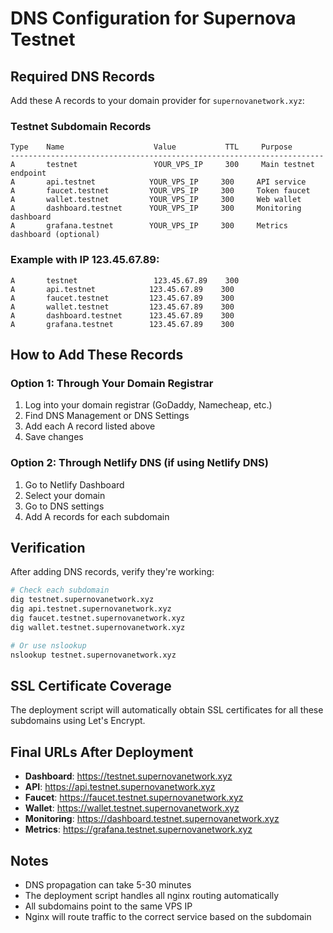 # DNS Configuration for Supernova Testnet

## Required DNS Records

Add these A records to your domain provider for `supernovanetwork.xyz`:

### Testnet Subdomain Records
```
Type    Name                    Value           TTL     Purpose
----------------------------------------------------------------------
A       testnet                 YOUR_VPS_IP     300     Main testnet endpoint
A       api.testnet            YOUR_VPS_IP     300     API service
A       faucet.testnet         YOUR_VPS_IP     300     Token faucet
A       wallet.testnet         YOUR_VPS_IP     300     Web wallet
A       dashboard.testnet      YOUR_VPS_IP     300     Monitoring dashboard
A       grafana.testnet        YOUR_VPS_IP     300     Metrics dashboard (optional)
```

### Example with IP 123.45.67.89:
```
A       testnet                 123.45.67.89    300
A       api.testnet            123.45.67.89    300
A       faucet.testnet         123.45.67.89    300
A       wallet.testnet         123.45.67.89    300
A       dashboard.testnet      123.45.67.89    300
A       grafana.testnet        123.45.67.89    300
```

## How to Add These Records

### Option 1: Through Your Domain Registrar
1. Log into your domain registrar (GoDaddy, Namecheap, etc.)
2. Find DNS Management or DNS Settings
3. Add each A record listed above
4. Save changes

### Option 2: Through Netlify DNS (if using Netlify DNS)
1. Go to Netlify Dashboard
2. Select your domain
3. Go to DNS settings
4. Add A records for each subdomain

## Verification

After adding DNS records, verify they're working:

```bash
# Check each subdomain
dig testnet.supernovanetwork.xyz
dig api.testnet.supernovanetwork.xyz
dig faucet.testnet.supernovanetwork.xyz
dig wallet.testnet.supernovanetwork.xyz

# Or use nslookup
nslookup testnet.supernovanetwork.xyz
```

## SSL Certificate Coverage

The deployment script will automatically obtain SSL certificates for all these subdomains using Let's Encrypt.

## Final URLs After Deployment

- **Dashboard**: https://testnet.supernovanetwork.xyz
- **API**: https://api.testnet.supernovanetwork.xyz
- **Faucet**: https://faucet.testnet.supernovanetwork.xyz
- **Wallet**: https://wallet.testnet.supernovanetwork.xyz
- **Monitoring**: https://dashboard.testnet.supernovanetwork.xyz
- **Metrics**: https://grafana.testnet.supernovanetwork.xyz

## Notes

- DNS propagation can take 5-30 minutes
- The deployment script handles all nginx routing automatically
- All subdomains point to the same VPS IP
- Nginx will route traffic to the correct service based on the subdomain 